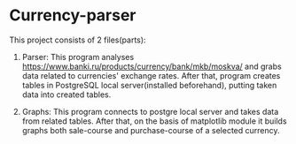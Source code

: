 # Currency-parser
This project consists of 2 files(parts):

1) Parser: This program analyses https://www.banki.ru/products/currency/bank/mkb/moskva/
and grabs data related to currencies' exchange rates. 
After that, program creates tables in PostgreSQL local server(installed beforehand),
putting taken data into created tables.

2) Graphs: This program connects to postgre local server and takes data from related tables.
After that, on the basis of matplotlib module it builds graphs both sale-course and purchase-course of a selected currency.
    
